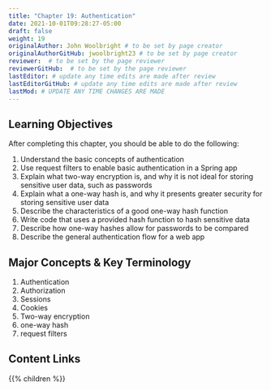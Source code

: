 ```yaml
---
title: "Chapter 19: Authentication"
date: 2021-10-01T09:28:27-05:00
draft: false
weight: 19
originalAuthor: John Woolbright # to be set by page creator
originalAuthorGitHub: jwoolbright23 # to be set by page creator
reviewer:  # to be set by the page reviewer
reviewerGitHub:  # to be set by the page reviewer
lastEditor: # update any time edits are made after review
lastEditorGitHub: # update any time edits are made after review
lastMod: # UPDATE ANY TIME CHANGES ARE MADE
---
```


## Learning Objectives

After completing this chapter, you should be able to do the following:
1. Understand the basic concepts of authentication
1. Use request filters to enable basic authentication in a Spring app
1. Explain what two-way encryption is, and why it is not ideal for storing sensitive user data, such as passwords
1. Explain what a one-way hash is, and why it presents greater security for storing sensitive user data
1. Describe the characteristics of a good one-way hash function
1. Write code that uses a provided hash function to hash sensitive data
1. Describe how one-way hashes allow for passwords to be compared
1. Describe the general authentication flow for a web app

## Major Concepts & Key Terminology
1. Authentication
1. Authorization
1. Sessions
1. Cookies
1. Two-way encryption
1. one-way hash
1. request filters

## Content Links

{{% children %}}
